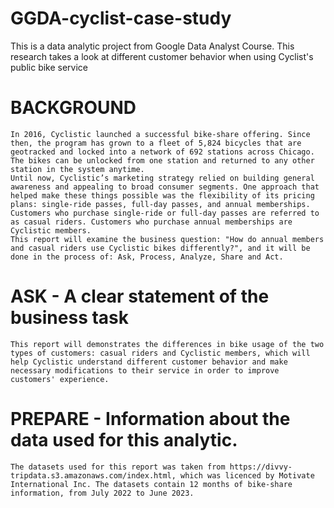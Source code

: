 # GGDA-cyclist-case-study
This is a data analytic project from Google Data Analyst Course. This research takes a look at different customer behavior when using Cyclist's public bike service
# BACKGROUND
    In 2016, Cyclistic launched a successful bike-share offering. Since then, the program has grown to a fleet of 5,824 bicycles that are geotracked and locked into a network of 692 stations across Chicago. The bikes can be unlocked from one station and returned to any other station in the system anytime.
    Until now, Cyclistic’s marketing strategy relied on building general awareness and appealing to broad consumer segments. One approach that helped make these things possible was the flexibility of its pricing plans: single-ride passes, full-day passes, and annual memberships. Customers who purchase single-ride or full-day passes are referred to as casual riders. Customers who purchase annual memberships are Cyclistic members.
    This report will examine the business question: "How do annual members and casual riders use Cyclistic bikes differently?", and it will be done in the process of: Ask, Process, Analyze, Share and Act.

# ASK - A clear statement of the business task
    This report will demonstrates the differences in bike usage of the two types of customers: casual riders and Cyclistic members, which will help Cyclistic understand different customer behavior and make necessary modifications to their service in order to improve customers' experience.

# PREPARE - Information about the data used for this analytic.
    The datasets used for this report was taken from https://divvy-tripdata.s3.amazonaws.com/index.html, which was licenced by Motivate International Inc. The datasets contain 12 months of bike-share information, from July 2022 to June 2023.

